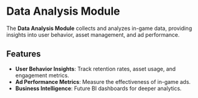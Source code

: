 
# Data Analysis Module

The **Data Analysis Module** collects and analyzes in-game data, providing insights into user behavior, asset management, and ad performance.

## Features

- **User Behavior Insights**: Track retention rates, asset usage, and engagement metrics.
- **Ad Performance Metrics**: Measure the effectiveness of in-game ads.
- **Business Intelligence**: Future BI dashboards for deeper analytics.
